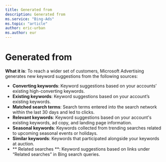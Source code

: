 ```yaml
---
title: Generated from
description: Generated from
ms.service: "Bing-Ads"
ms.topic: "article"
author: eric-urban
ms.author: eur
---
```


# Generated from

**What it is**: To reach a wider set of customers, Microsoft Advertising generates new keyword suggestions from the following sources:

- **Converting keywords**: Keyword suggestions based on your accounts’ existing high-converting keywords.
- **Existing keywords**: Keyword suggestions based on your account’s existing keywords.
- **Matched search terms**: Search terms entered into the search network within the last 30 days and led to clicks.
- **Relevant keywords**: Keyword suggestions based on your account's existing keywords, ad copy, and landing page information.
- **Seasonal keywords**: Keywords collected from trending searches related to upcoming seasonal events or holidays.
- **Similar keywords**: Keywords that participated alongside your keywords at auction.
- **          Related searches        **: Keyword suggestions based on links under “Related searches” in Bing search queries.


